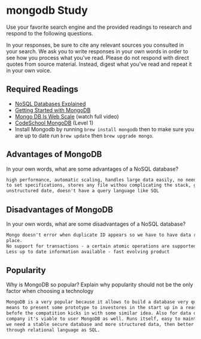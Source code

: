 # mongodb Study

Use your favorite search engine and the provided readings to research and
respond to the following questions.

In your responses, be sure to cite any relevant sources you consulted in your
search. We ask you to write responses in your own words in order to see how you
process what you've read. Please do not respond with direct quotes from source
material. Instead, digest what you've read and repeat it in your own voice.

## Required Readings

- [NoSQL Databases Explained](https://www.mongodb.com/nosql-explained)
- [Getting Started with MongoDB](https://docs.mongodb.org/getting-started/shell/)
- [Mongo DB Is Web Scale](https://www.youtube.com/watch?v=b2F-DItXtZs) (watch full video)
- [CodeSchool MongoDB](https://www.codeschool.com/courses/the-magical-marvels-of-mongodb) (Level 1)
- Install Mongodb by running `brew install mongodb` then to make sure you are up
to date run `brew update` then `brew upgrade mongo`.

## Advantages of MongoDB

In your own words, what are some advantages of a NoSQL database?

```md
high performance, automatic scaling, handles large data easily, no need joins, no need
to set specifications, stores any file withou complicating the stack, great for
unstructured date, doesn't have a query language like SQL
```

## Disadvantages of MongoDB

In your own words, what are some disadvantages of a NoSQL database?

```md
Mongo doesn't error when duplicate ID appears so we have to have data right in the first
place.
No support for transactions - a certain atomic operations are supported at a single document level. 
Less up to date information available - fast evolving product
```

## Popularity

Why is MongoDB so popular?  Explain why popularity should not be the only factor
when choosing a technology

```md
MongoDB is a very popular because it allows to build a database very quickly which
means to present some prototype to investores in the start up in a reasonable time
befofe the compatition kicks in with some similar idea. Also for data of a small
company it's viable to user MongoDB as well. Runs itself, easy to maintain. But if
we need a stable secure database and more structured data, then better to run database
through relational language as SQL.
```
